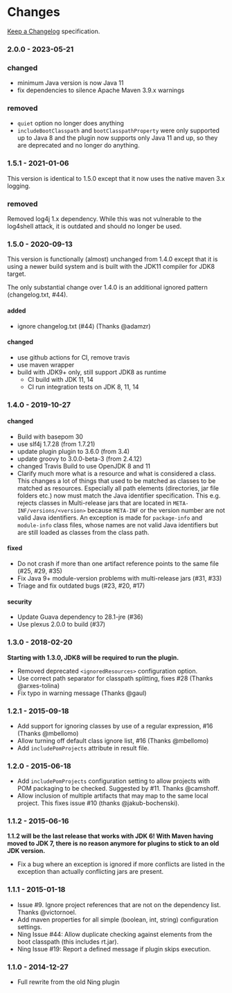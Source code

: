 # Changes

[Keep a Changelog](https://keepachangelog.com/en/1.0.0/) specification.

### 2.0.0 - 2023-05-21

### changed

* minimum Java version is now Java 11
* fix dependencies to silence Apache Maven 3.9.x warnings

### removed

* `quiet` option no longer does anything
* `includeBootClasspath` and `bootClasspathProperty` were only supported up to Java 8 and the plugin now supports only Java 11 and up, so they are deprecated and no longer do anything.


### 1.5.1 - 2021-01-06

This version is identical to 1.5.0 except that it now uses the native maven 3.x logging.

### removed

Removed log4j 1.x dependency. While this was not vulnerable to the log4shell attack, it is outdated and should no longer be used.

### 1.5.0 - 2020-09-13

This version is functionally (almost) unchanged from 1.4.0 except that it is using a newer build system and is built with the JDK11 compiler for JDK8 target.

The only substantial change over 1.4.0 is an additional ignored pattern (changelog.txt, #44).

#### added

* ignore changelog.txt (#44) (Thanks @adamzr)

#### changed

* use github actions for CI, remove travis
* use maven wrapper
* build with JDK9+ only, still support JDK8 as runtime
  * CI build with JDK 11, 14
  * CI run integration tests on JDK 8, 11, 14

### 1.4.0 - 2019-10-27

#### changed

* Build with basepom 30
* use slf4j 1.7.28 (from 1.7.21)
* update plugin plugin to 3.6.0 (from 3.4)
* update groovy to 3.0.0-beta-3 (from 2.4.12)
* changed Travis Build to use OpenJDK 8 and 11
* Clarify much more what is a resource and what is considered a class. This changes a lot of things that used to be matched as classes to be matched as resources. Especially all path elements (directories, jar file folders etc.) now must match the Java identifier specification. This e.g. rejects classes in Multi-release jars that are located in `META-INF/versions/<version>` because `META-INF` or the version number are not valid Java identifiers. An exception is made for `package-info` and `module-info` class files, whose names are not valid Java identifiers but are still loaded as classes from the class path.

#### fixed

* Do not crash if more than one artifact reference points to the same file (#25, #29, #35)
* Fix Java 9+ module-version problems with multi-release jars (#31, #33)
* Triage and fix outdated bugs (#23, #20, #17)

#### security

* Update Guava dependency to 28.1-jre (#36)
* Use plexus 2.0.0 to build (#37)


### 1.3.0 - 2018-02-20

__Starting with 1.3.0, JDK8 will be required to run the plugin.__

* Removed deprecated `<ignoredResources>` configuration option.
* Use correct path separator for classpath splitting, fixes #28 (Thanks @arxes-tolina)
* Fix typo in warning message (Thanks @gaul)

### 1.2.1 - 2015-09-18

* Add support for ignoring classes by use of a regular expression, #16 (Thanks @mbellomo)
* Allow turning off default class ignore list, #16 (Thanks @mbellomo)
* Add `includePomProjects` attribute in result file.

### 1.2.0 - 2015-06-18

* Add `includePomProjects` configuration setting to allow projects
with POM packaging to be checked. Suggested by #11. Thanks @camshoff.
* Allow inclusion of multiple artifacts that may map to the same local
project. This fixes issue #10 (thanks @jakub-bochenski).

### 1.1.2 - 2015-06-16

__1.1.2 will be the last release that works with JDK 6! With Maven having moved to JDK 7, there
is no reason anymore for plugins to stick to an old JDK version.__

* Fix a bug where an exception is ignored if more conflicts are listed in the exception than
actually conflicting jars are present.

### 1.1.1 - 2015-01-18

* Issue #9. Ignore project references that are not on the dependency list. Thanks @victornoel.
* Add maven properties for all simple (boolean, int, string) configuration settings.
* Ning Issue #44: Allow duplicate checking against elements from the boot classpath
  (this includes rt.jar).
* Ning Issue #19: Report a defined message if plugin skips execution.

### 1.1.0 - 2014-12-27

* Full rewrite from the old Ning plugin
